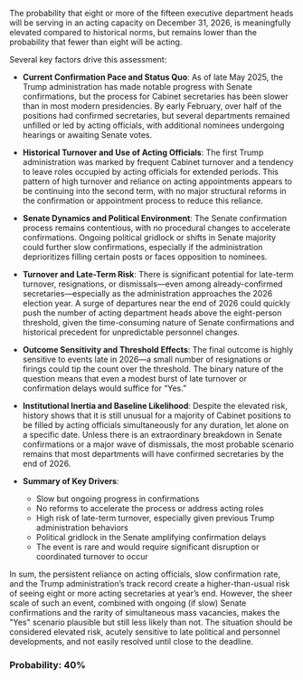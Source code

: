 The probability that eight or more of the fifteen executive department heads will be serving in an acting capacity on December 31, 2026, is meaningfully elevated compared to historical norms, but remains lower than the probability that fewer than eight will be acting. 

Several key factors drive this assessment:

- **Current Confirmation Pace and Status Quo**: As of late May 2025, the Trump administration has made notable progress with Senate confirmations, but the process for Cabinet secretaries has been slower than in most modern presidencies. By early February, over half of the positions had confirmed secretaries, but several departments remained unfilled or led by acting officials, with additional nominees undergoing hearings or awaiting Senate votes.

- **Historical Turnover and Use of Acting Officials**: The first Trump administration was marked by frequent Cabinet turnover and a tendency to leave roles occupied by acting officials for extended periods. This pattern of high turnover and reliance on acting appointments appears to be continuing into the second term, with no major structural reforms in the confirmation or appointment process to reduce this reliance.

- **Senate Dynamics and Political Environment**: The Senate confirmation process remains contentious, with no procedural changes to accelerate confirmations. Ongoing political gridlock or shifts in Senate majority could further slow confirmations, especially if the administration deprioritizes filling certain posts or faces opposition to nominees.

- **Turnover and Late-Term Risk**: There is significant potential for late-term turnover, resignations, or dismissals—even among already-confirmed secretaries—especially as the administration approaches the 2026 election year. A surge of departures near the end of 2026 could quickly push the number of acting department heads above the eight-person threshold, given the time-consuming nature of Senate confirmations and historical precedent for unpredictable personnel changes.

- **Outcome Sensitivity and Threshold Effects**: The final outcome is highly sensitive to events late in 2026—a small number of resignations or firings could tip the count over the threshold. The binary nature of the question means that even a modest burst of late turnover or confirmation delays would suffice for “Yes.”

- **Institutional Inertia and Baseline Likelihood**: Despite the elevated risk, history shows that it is still unusual for a majority of Cabinet positions to be filled by acting officials simultaneously for any duration, let alone on a specific date. Unless there is an extraordinary breakdown in Senate confirmations or a major wave of dismissals, the most probable scenario remains that most departments will have confirmed secretaries by the end of 2026.

- **Summary of Key Drivers**:
  - Slow but ongoing progress in confirmations
  - No reforms to accelerate the process or address acting roles
  - High risk of late-term turnover, especially given previous Trump administration behaviors
  - Political gridlock in the Senate amplifying confirmation delays
  - The event is rare and would require significant disruption or coordinated turnover to occur

In sum, the persistent reliance on acting officials, slow confirmation rate, and the Trump administration’s track record create a higher-than-usual risk of seeing eight or more acting secretaries at year’s end. However, the sheer scale of such an event, combined with ongoing (if slow) Senate confirmations and the rarity of simultaneous mass vacancies, makes the "Yes" scenario plausible but still less likely than not. The situation should be considered elevated risk, acutely sensitive to late political and personnel developments, and not easily resolved until close to the deadline.

### Probability: 40%